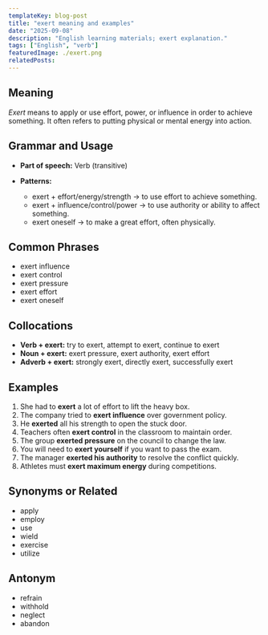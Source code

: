 ```yaml
---
templateKey: blog-post
title: "exert meaning and examples"
date: "2025-09-08"
description: "English learning materials; exert explanation."
tags: ["English", "verb"]
featuredImage: ./exert.png
relatedPosts:
---
```


## Meaning

_Exert_ means to apply or use effort, power, or influence in order to achieve something. It often refers to putting physical or mental energy into action.

## Grammar and Usage

- **Part of speech:** Verb (transitive)
- **Patterns:**

  - exert + effort/energy/strength → to use effort to achieve something.
  - exert + influence/control/power → to use authority or ability to affect something.
  - exert oneself → to make a great effort, often physically.

## Common Phrases

- exert influence
- exert control
- exert pressure
- exert effort
- exert oneself

## Collocations

- **Verb + exert:** try to exert, attempt to exert, continue to exert
- **Noun + exert:** exert pressure, exert authority, exert effort
- **Adverb + exert:** strongly exert, directly exert, successfully exert

## Examples

1. She had to **exert** a lot of effort to lift the heavy box.
2. The company tried to **exert influence** over government policy.
3. He **exerted** all his strength to open the stuck door.
4. Teachers often **exert control** in the classroom to maintain order.
5. The group **exerted pressure** on the council to change the law.
6. You will need to **exert yourself** if you want to pass the exam.
7. The manager **exerted his authority** to resolve the conflict quickly.
8. Athletes must **exert maximum energy** during competitions.

## Synonyms or Related

- apply
- employ
- use
- wield
- exercise
- utilize

## Antonym

- refrain
- withhold
- neglect
- abandon

